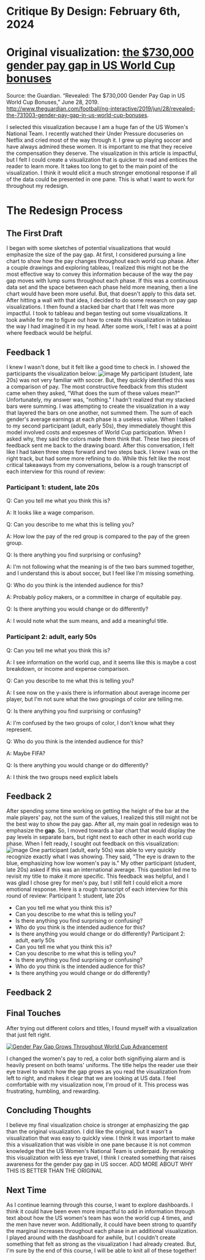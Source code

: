 # Critique By Design: February 6th, 2024

# Original visualization: [the $730,000 gender pay gap in US World Cup bonuses](https://www.theguardian.com/football/ng-interactive/2019/jun/28/revealed-the-731003-gender-pay-gap-in-us-world-cup-bonuses)

Source: the Guardian. “Revealed: The $730,000 Gender Pay Gap in US World Cup Bonuses,” June 28, 2019. http://www.theguardian.com/football/ng-interactive/2019/jun/28/revealed-the-731003-gender-pay-gap-in-us-world-cup-bonuses.

I selected this visualization because I am a huge fan of the US Women's National Team. I recently watched their Under Pressure docuseries on Netflix and cried most of the way through it. I grew up playing soccer and have always admired these women. It is important to me that they receive the compensation they deserve. The visualization in this article is impactful, but I felt I could create a visualization that is quicker to read and entices the reader to learn more. It takes too long to get to the main point of the visualization. I think it would elicit a much stronger emotional response if all of the data could be presented in one pane. This is what I want to work for throughout my redesign.

# The Redesign Process
## The First Draft
I began with some sketches of potential visualizations that would emphasize the size of the pay gap. At first, I considered pursuing a line chart to show how the pay changes throughout each world cup phase. After a couple drawings and exploring tableau, I realized this might not be the most effective way to convey this information because of the way the pay gap moves with lump sums throughout each phase. If this was a continuous data set and the space between each phase held more meaning, then a line chart would have been more useful. But, that doesn't apply to this data set. After hitting a wall with that idea, I decided to do some research on pay gap visualizations. I then found a stacked bar chart that I felt was more impactful. I took to tableau and began testing out some visualizations. It took awhile for me to figure out how to create this visualization in tableau the way I had imagined it in my head. After some work, I felt I was at a point where feedback would be helpful.
## Feedback 1
 I knew I wasn't done, but it felt like a good time to check in. I showed the participants the visualization below: ![image](https://github.com/evianambarnes/portfolio/assets/156966766/80f02074-60af-489c-be3f-5e26d79068c8)
 My participant (student, late 20s) was not very familiar with soccer. But, they quickly identified this was a comparison of pay. The most constructive feedback from this student came when they asked, "What does the sum of these values mean?" Unfortunately, my answer was, "nothing." I hadn't realized that my stacked bars were summing. I was attempting to create the visualization in a way that layered the bars on one another, not summed them. The sum of each gender's average earnings at each phase is a useless value. When I talked to my second participant (adult, early 50s), they immediately thought this model involved costs and expesnes of World Cup participation. When I asked why, they said the colors made them think that. These two pieces of feedback sent me back to the drawing board. After this conversation, I felt like I had taken three steps forward and two steps back. I knew I was on the right track, but had some more refining to do. While this felt like the most critical takeaways from my conversations, below is a rough transcript of each interview for this round of review:
 ### Participant 1: student, late 20s
 Q: Can you tell me what you think this is?
 
 A: It looks like a wage comparison.
 
 Q: Can you describe to me what this is telling you?
 
 A: How low the pay of the red group is compared to the pay of the green group.
 
 Q: Is there anything you find surprising or confusing?
 
 A: I'm not following what the meaning is of the two bars summed together, and I understand this is about soccer, but I feel like I'm missing something.
 
 Q: Who do you think is the intended audience for this?
 
 A: Probably policy makers, or a committee in charge of equitable pay.
 
 Q: Is there anything you would change or do differently?
 
 A: I would note what the sum means, and add a meaningful title.
 
### Participant 2: adult, early 50s
 Q: Can you tell me what you think this is?
 
 A: I see information on the world cup, and it seems like this is maybe a cost breakdown, or income and expense comparison.
 
 Q: Can you describe to me what this is telling you?
 
 A: I see now on the y-axis there is information about average income per player, but I'm not sure what the two groupings of color are telling me.
 
 Q: Is there anything you find surprising or confusing?
 
 A: I'm confused by the two groups of color, I don't know what they represent. 
 
 Q: Who do you think is the intended audience for this?
 
 A: Maybe FIFA?
 
 Q: Is there anything you would change or do differently?
 
 A: I think the two groups need explicit labels
 
## Feedback 2
After spending some time working on getting the height of the bar at the male players' pay, not the sum of the values, I realized this still might not be the best way to show the pay gap. After all, my main goal in redesign was to emphasize the **gap**. So, I moved towards a bar chart that would display the pay levels in separate bars, but right next to each other in each world cup phase. When I felt ready, I sought out feedback on this visualization: ![image](https://github.com/evianambarnes/portfolio/assets/156966766/6cf7deff-22d4-4b38-aed2-1784b227a8c8)
One participant (adult, early 50s) was able to very quickly recognize exactly what I was showing. They said, "The eye is drawn to the blue, emphasizing how low women's pay is." My other participant (student, late 20s) asked if this was an international average. This question led me to revisit my title to make it more specific. This feedback was helpful, and I was glad I chose grey for men's pay, but I still felt I could elicit a more emotional response. Here is a rough transcript of each interview for this round of review:
 Participant 1: student, late 20s
 - Can you tell me what you think this is?
- Can you describe to me what this is telling you?
- Is there anything you find surprising or confusing?
- Who do you think is the intended audience for this?
- Is there anything you would change or do differently?
Participant 2: adult, early 50s
 - Can you tell me what you think this is?
- Can you describe to me what this is telling you?
- Is there anything you find surprising or confusing?
- Who do you think is the intended audience for this?
- Is there anything you would change or do differently?
## Feedback 2
## Final Touches
After trying out different colors and titles, I found myself with a visualization that just felt right. 

<div class='tableauPlaceholder' id='viz1707245525885' style='position: relative'><noscript><a href='#'><img alt='Gender Pay Gap Grows Throughout World Cup Advancement ' src='https:&#47;&#47;public.tableau.com&#47;static&#47;images&#47;HW&#47;HW34_17072455000270&#47;Sheet1&#47;1_rss.png' style='border: none' /></a></noscript><object class='tableauViz'  style='display:none;'><param name='host_url' value='https%3A%2F%2Fpublic.tableau.com%2F' /> <param name='embed_code_version' value='3' /> <param name='site_root' value='' /><param name='name' value='HW34_17072455000270&#47;Sheet1' /><param name='tabs' value='no' /><param name='toolbar' value='yes' /><param name='static_image' value='https:&#47;&#47;public.tableau.com&#47;static&#47;images&#47;HW&#47;HW34_17072455000270&#47;Sheet1&#47;1.png' /> <param name='animate_transition' value='yes' /><param name='display_static_image' value='yes' /><param name='display_spinner' value='yes' /><param name='display_overlay' value='yes' /><param name='display_count' value='yes' /><param name='language' value='en-US' /><param name='filter' value='publish=yes' /></object></div>                
<script type='text/javascript'>                    
var divElement = document.getElementById('viz1707245525885');                    
var vizElement = divElement.getElementsByTagName('object')[0];                    vizElement.style.width='100%';vizElement.style.height=(divElement.offsetWidth*0.75)+'px';                    
var scriptElement = document.createElement('script');                    
scriptElement.src = 'https://public.tableau.com/javascripts/api/viz_v1.js';  
vizElement.parentNode.insertBefore(scriptElement, vizElement);                
</script>


I changed the women's pay to red, a color both signifiying alarm and is heavily present on both teams' uniforms. The title helps the reader use their eye travel to watch how the gap grows as you read the visualization from left to right, and makes it clear that we are looking at US data. I feel comfortable with my visualization now, I'm proud of it. This process was frustrating, humbling, and rewarding. 

## Concluding Thoughts
I believe my final visualization choice is stronger at emphasizing the gap than the original visualization. I did like the original, but it wasn't a visualization that was easy to quickly view. I think it was important to make this a visualization that was visible in one pane because it is not common knowledge that the US Women's National Team is underpaid. By remaking this visualization with less eye travel, I think I created something that raises awareness for the gender pay gap in US soccer. 
ADD MORE ABOUT WHY THIS IS BETTER THAN THE ORIGINAL

## Next Time
As I continue learning through this course, I want to explore dashboards. I think it could have been even more impactful to add in information through text about how the US women's team has won the world cup 4 times, and the men have never won. Additionally, it could have been strong to quantify the marginal increases throughout each phase in an additional visualization. I played around with the dashboard for awhile, but I couldn't create something that felt as strong as the visualization I had already created. But, I'm sure by the end of this course, I will be able to knit all of these together!
